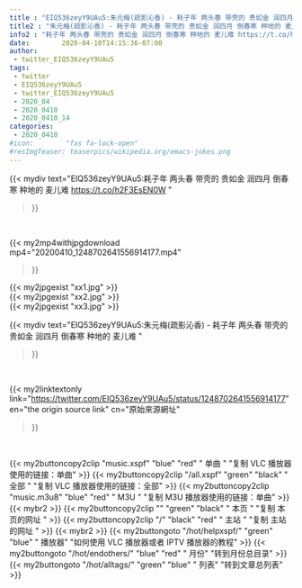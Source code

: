 ```yaml
---
title : "EIQ536zeyY9UAu5:朱元梅(疏影沁香) - 耗子年 两头春 带壳的 贵如金 润四月 倒春寒 种地的 麦儿难 "
title2 : "朱元梅(疏影沁香) - 耗子年 两头春 带壳的 贵如金 润四月 倒春寒 种地的 麦儿难 "
info2 : "耗子年 两头春 带壳的 贵如金 润四月 倒春寒 种地的 麦儿难 https://t.co/h2F3EsEN0W "
date:        2020-04-10T14:15:36-07:00
author:
 - twitter_EIQ536zeyY9UAu5
tags:
 - twitter
 - EIQ536zeyY9UAu5
 - twitter_EIQ536zeyY9UAu5
 - 2020_04
 - 2020_0410
 - 2020_0410_14
categories:
 - 2020_0410
#icon:        "fas fa-lock-open"
#resImgTeaser: teaserpics/wikipedia.org/emacs-jokes.png
---
```


{{< mydiv text="EIQ536zeyY9UAu5:耗子年 两头春 带壳的 贵如金 润四月 倒春寒 种地的 麦儿难 https://t.co/h2F3EsEN0W "
>}}
<br>


{{< my2mp4withjpgdownload mp4="20200410_1248702641556914177.mp4"
>}}

{{< my2jpgexist "xx1.jpg" >}}<br>
{{< my2jpgexist "xx2.jpg" >}}<br>
{{< my2jpgexist "xx3.jpg" >}}<br>



{{< mydiv text="EIQ536zeyY9UAu5:朱元梅(疏影沁香) - 耗子年 两头春 带壳的 贵如金 润四月 倒春寒 种地的 麦儿难 "
>}}
<br>

{{< my2linktextonly link="https://twitter.com/EIQ536zeyY9UAu5/status/1248702641556914177"
en="the origin source link" cn="原始來源網址"
>}}


<br>

{{< my2buttoncopy2clip "music.xspf"        "blue"   "red"    " 单曲 "  "复制 VLC 播放器使用的链接：单曲" >}} {{< my2buttoncopy2clip "/all.xspf"         "green"  "black"  " 全部 "  "复制 VLC 播放器使用的链接：全部" >}} {{< my2buttoncopy2clip "music.m3u8"        "blue"   "red"    " M3U  "    "复制 M3U 播放器使用的链接：单曲" >}} {{< mybr2 >}} {{< my2buttoncopy2clip ""                  "green"  "black"  " 本页 "    "复制 本页的网址 " >}} {{< my2buttoncopy2clip "/"                 "black"  "red"    " 主站 "    "复制 主站的网址 " >}} {{< mybr2 >}} {{< my2buttongoto      "/hot/helpxspf/"    "green"  "blue"   " 播放器" "如何使用 VLC 播放器或者 IPTV 播放器的教程" >}} {{< my2buttongoto      "/hot/endothers/"   "blue"   "red"    " 月份"   "转到月份总目录" >}} {{< my2buttongoto      "/hot/alltags/"     "green"  "blue"   " 列表"   "转到文章总列表" >}} 
